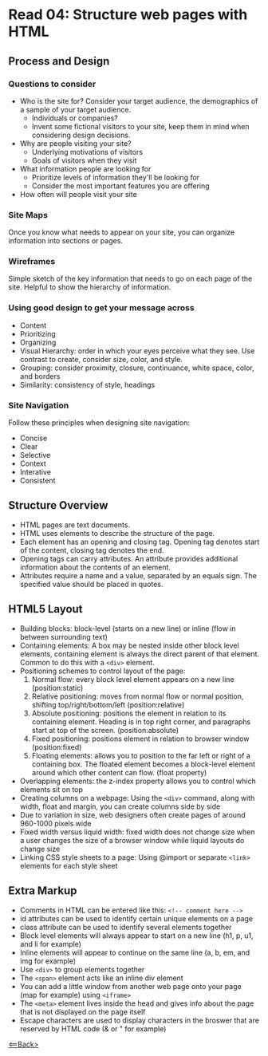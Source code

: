 # Read 04: Structure web pages with HTML

## Process and Design

### Questions to consider
- Who is the site for? Consider your target audience, the demographics of a sample of your target audience.
  - Individuals or companies?
  - Invent some fictional visitors to your site, keep them in mind when considering design decisions.
- Why are people visiting your site?
  - Underlying motivations of visitors
  - Goals of visitors when they visit
- What information people are looking for
  - Prioritize levels of information they'll be looking for
  - Consider the most important features you are offering
- How often will people visit your site

### Site Maps
Once you know what needs to appear on your site, you can organize information into sections or pages.

### Wireframes
Simple sketch of the key information that needs to go on each page of the site. Helpful to show the hierarchy of information.

### Using good design to get your message across
- Content
- Prioritizing
- Organizing
- Visual Hierarchy: order in which your eyes perceive what they see. Use contrast to create, consider size, color, and style.
- Grouping: consider proximity, closure, continuance, white space, color, and borders
- Similarity: consistency of style, headings

### Site Navigation
Follow these principles when designing site navigation:
- Concise
- Clear
- Selective
- Context
- Interative
- Consistent

## Structure Overview
- HTML pages are text documents.
- HTML uses elements to describe the structure of the page.
- Each element has an opening and closing tag. Opening tag denotes start of the content, closing tag denotes the end.
- Opening tags can carry attributes. An attribute provides additional information about the contents of an element. 
- Attributes require a name and a value, separated by an equals sign. The specified value should be placed in quotes. 

## HTML5 Layout
- Building blocks: block-level (starts on a new line) or inline (flow in between surrounding text)
- Containing elements: A box may be nested inside other block level elements, containing element is always the direct parent of that element. Common to do this with a `<div>` element.
- Positioning schemes to control layout of the page:
  1. Normal flow: every block level element appears on a new line (position:static)
  1. Relative positioning: moves from normal flow or normal position, shifting top/right/bottom/left (position:relative)
  1. Absolute positioning: positions the element in relation to its containing element. Heading is in top right corner, and paragraphs start at top of the screen. (position:absolute)
  1. Fixed positioning: positions element in relation to browser window (position:fixed)
  1. Floating elements: allows you to position to the far left or right of a containing box. The floated element becomes a block-level element around which other content can flow. (float property)
- Overlapping elements: the z-index property allows you to control which elements sit on top
- Creating columns on a webpage: Using the `<div>` command, along with width, float and margin, you can create columns side by side
- Due to variation in size, web designers often create pages of around 960-1000 pixels wide
- Fixed width versus liquid width: fixed width does not change size when a user changes the size of a browser window while liquid layouts do change size
- Linking CSS style sheets to a page: Using @import or separate `<link>` elements for each style sheet

## Extra Markup
- Comments in HTML can be entered like this: `<!-- comment here -->`
- id attributes can be used to identify certain unique elements on a page
- class attribute can be used to identify several elements together
- Block level elements will always appear to start on a new line (h1, p, u1, and li for example)
- Inline elements will appear to continue on the same line (a, b, em, and img for example)
- Use `<div>` to group elements together
- The `<span>` element acts like an inline div element
- You can add a little window from another web page onto your page (map for example) using `<iframe>`
- The `<meta>` element lives inside the head and gives info about the page that is not displayed on the page itself
- Escape characters are used to display characters in the broswer that are reserved by HTML code (& or " for example)


[<==Back>](code102contents.md)
